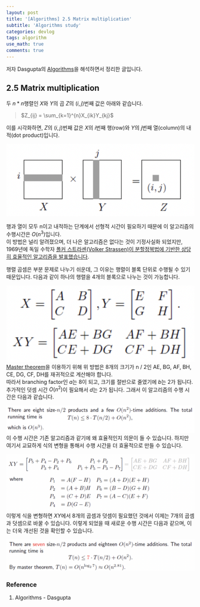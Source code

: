 ```yaml
---
layout: post
title: '[Algorithms] 2.5 Matrix multiplication'
subtitle: 'Algorithms study'
categories: devlog
tags: algorithm
use_math: true
comments: true
---
```



저자 Dasgupta의 [Algorithms](https://www.flipkart.com/algorithms/p/itme28yppfu25bwe)을 해석하면서 정리한 글입니다.

## 2.5 Matrix multiplication
두 $n*n$행렬인 $X$와 $Y$의 곱 $Z$의 $(i, j)$번째 값은 아래와 같습니다.

> $Z_{ij} = \sum_{k=1}^{n}X_{ik}Y_{kj}$

이를 시각화하면, $Z$의 $(i, j)$번째 값은 $X$의 $i$번째 행(row)와 $Y$의 $j$번째 열(column)의 내적(dot product)입니다.

![img](/assets/img/algorithm/algorithm15.png)

행과 열이 모두 n이고 내적하는 단계에서 선형적 시간이 필요하기 때문에 이 알고리즘의 수행시간은 $O(n^3)$입니다. <br>
이 방법은 널리 알려졌으며, 더 나은 알고리즘은 없다는 것이 기정사실화 되었지만, 1969년에 독일 수학자 [폴커 스트라센(Volker Strassen)이 분할정복법에 기반한 상당히 효율적인 알고리즘을 발표했습니다](https://ko.wikipedia.org/wiki/%ED%8F%AC%EC%BB%A4_%EC%8A%88%ED%8A%B8%EB%9D%BC%EC%84%BC).

행렬 곱셈은 부분 문제로 나누기 쉬운데, 그 이유는 행렬이 블록 단위로 수행될 수 있기 때문입니다. 다음과 같이 하나의 행렬을 4개의 블록으로 나누는 것이 가능합니다.

![img](/assets/img/algorithm/algorithm16.png)
[Master theorem](https://geonkimdcu.github.io/devlog/2021/08/08/algorithms-03/)을 이용하기 위해 위 방법은 8개의 크기가 n / 2인 AE, BG, AF, BH, CE, DG, CF, DH를 재귀적으로 계산해야 합니다. <br>
따라서 branching factor인 $a$는 8이 되고, 크기를 절반으로 줄였기에 $b$는 2가 됩니다. 추가적인 덧셈 시간 $O(n^2)$이 필요해서 $d$는 2가 됩니다. 그래서 이 알고리즘의 수행 시간은 다음과 같습니다.

![img](/assets/img/algorithm/algorithm17.png)
이 수행 시간은 기존 알고리즘과 같기에 왜 효율적인지 의문이 들 수 있습니다. 하지만 여기서 교묘하게 식의 변형을 통해서 수행 시간을 더 효율적으로 만들 수 있습니다.

![img](/assets/img/algorithm/algorithm18.png)
이렇게 식을 변형하면 $XY$에서 8개의 곱셈과 덧셈이 필요했던 것에서 이제는 7개의 곱셈과 덧셈으로 바꿀 수 있습니다. 이렇게 되었을 때 새로운 수행 시간은 다음과 같으며, 이는 더욱 개선된 것을 확인할 수 있습니다.

![img](/assets/img/algorithm/algorithm19.png)

### Reference
1. Algorithms - Dasgupta
